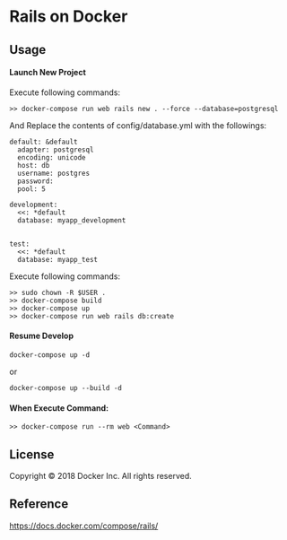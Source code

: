 Rails on Docker
===

## Usage

#### Launch New Project

Execute following commands:
```
>> docker-compose run web rails new . --force --database=postgresql
```

And Replace the contents of config/database.yml with the followings:
```
default: &default
  adapter: postgresql
  encoding: unicode
  host: db
  username: postgres
  password:
  pool: 5

development:
  <<: *default
  database: myapp_development


test:
  <<: *default
  database: myapp_test
```

Execute following commands:
```
>> sudo chown -R $USER .
>> docker-compose build
>> docker-compose up
>> docker-compose run web rails db:create
```

#### Resume Develop

```
docker-compose up -d
```

or

```
docker-compose up --build -d
```

#### When Execute Command:
```
>> docker-compose run --rm web <Command>
```

## License
Copyright © 2018 Docker Inc. All rights reserved.

## Reference
https://docs.docker.com/compose/rails/
